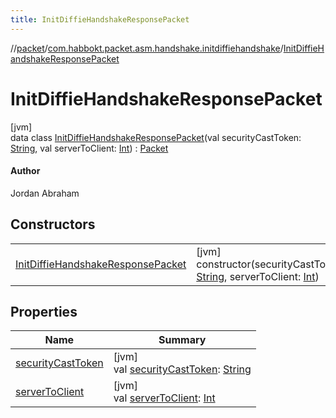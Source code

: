 ```yaml
---
title: InitDiffieHandshakeResponsePacket
---
```

//[packet](../../../index.html)/[com.habbokt.packet.asm.handshake.initdiffiehandshake](../index.html)/[InitDiffieHandshakeResponsePacket](index.html)



# InitDiffieHandshakeResponsePacket



[jvm]\
data class [InitDiffieHandshakeResponsePacket](index.html)(val securityCastToken: [String](https://kotlinlang.org/api/latest/jvm/stdlib/kotlin/-string/index.html), val serverToClient: [Int](https://kotlinlang.org/api/latest/jvm/stdlib/kotlin/-int/index.html)) : [Packet](../../../../api/api/com.habbokt.api.packet/-packet/index.html)

#### Author



Jordan Abraham



## Constructors


| | |
|---|---|
| [InitDiffieHandshakeResponsePacket](-init-diffie-handshake-response-packet.html) | [jvm]<br>constructor(securityCastToken: [String](https://kotlinlang.org/api/latest/jvm/stdlib/kotlin/-string/index.html), serverToClient: [Int](https://kotlinlang.org/api/latest/jvm/stdlib/kotlin/-int/index.html)) |


## Properties


| Name | Summary |
|---|---|
| [securityCastToken](security-cast-token.html) | [jvm]<br>val [securityCastToken](security-cast-token.html): [String](https://kotlinlang.org/api/latest/jvm/stdlib/kotlin/-string/index.html) |
| [serverToClient](server-to-client.html) | [jvm]<br>val [serverToClient](server-to-client.html): [Int](https://kotlinlang.org/api/latest/jvm/stdlib/kotlin/-int/index.html) |

